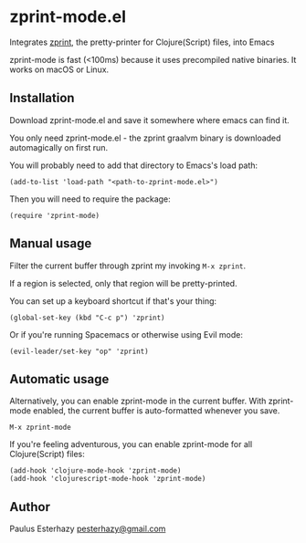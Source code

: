 # zprint-mode.el

Integrates [zprint](https://github.com/kkinnear/zprint), the pretty-printer for Clojure(Script) files, into Emacs

zprint-mode is fast (<100ms) because it uses precompiled native binaries. It works on macOS or Linux.

## Installation

Download zprint-mode.el and save it somewhere where emacs can find it.

You only need zprint-mode.el - the zprint graalvm binary is downloaded automagically on first run.

You will probably need to add that directory to Emacs's load path:

```
(add-to-list 'load-path "<path-to-zprint-mode.el>")
```

Then you will need to require the package:

```
(require 'zprint-mode)
```

## Manual usage

Filter the current buffer through zprint my invoking `M-x zprint`.

If a region is selected, only that region will be pretty-printed.

You can set up a keyboard shortcut if that's your thing:

```
(global-set-key (kbd "C-c p") 'zprint)
```

Or if you're running Spacemacs or otherwise using Evil mode:

```
(evil-leader/set-key "op" 'zprint)
```

## Automatic usage

Alternatively, you can enable zprint-mode in the current buffer. With zprint-mode enabled, the current buffer is auto-formatted whenever you save.

```
M-x zprint-mode
```

If you're feeling adventurous, you can enable zprint-mode for all Clojure(Script) files:

```
(add-hook 'clojure-mode-hook 'zprint-mode)
(add-hook 'clojurescript-mode-hook 'zprint-mode)
```

## Author

Paulus Esterhazy <pesterhazy@gmail.com>
